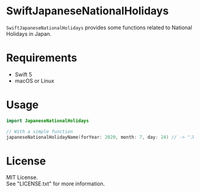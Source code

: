 # SwiftJapaneseNationalHolidays

`SwiftJapaneseNationalHolidays` provides some functions related to National Holidays in Japan.


# Requirements

- Swift 5
- macOS or Linux


# Usage

```Swift
import JapaneseNationalHolidays

// With a simple function
japaneseNationalHolidayName(forYear: 2020, month: 7, day: 24) // -> "スポーツの日" 

```

# License

MIT License.  
See "LICENSE.txt" for more information.


